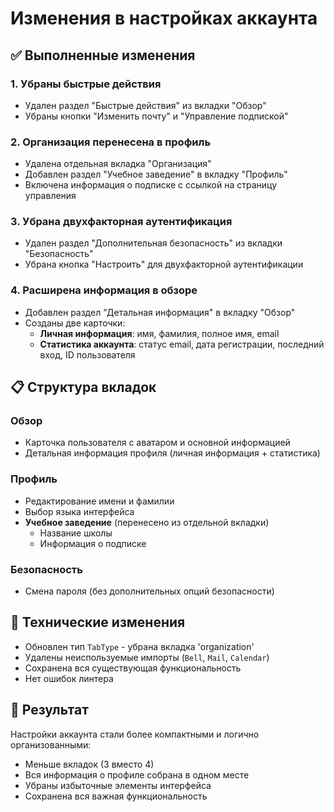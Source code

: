# Изменения в настройках аккаунта

## ✅ Выполненные изменения

### 1. **Убраны быстрые действия**
- Удален раздел "Быстрые действия" из вкладки "Обзор"
- Убраны кнопки "Изменить почту" и "Управление подпиской"

### 2. **Организация перенесена в профиль**
- Удалена отдельная вкладка "Организация"
- Добавлен раздел "Учебное заведение" в вкладку "Профиль"
- Включена информация о подписке с ссылкой на страницу управления

### 3. **Убрана двухфакторная аутентификация**
- Удален раздел "Дополнительная безопасность" из вкладки "Безопасность"
- Убрана кнопка "Настроить" для двухфакторной аутентификации

### 4. **Расширена информация в обзоре**
- Добавлен раздел "Детальная информация" в вкладку "Обзор"
- Созданы две карточки:
  - **Личная информация**: имя, фамилия, полное имя, email
  - **Статистика аккаунта**: статус email, дата регистрации, последний вход, ID пользователя

## 📋 Структура вкладок

### Обзор
- Карточка пользователя с аватаром и основной информацией
- Детальная информация профиля (личная информация + статистика)

### Профиль
- Редактирование имени и фамилии
- Выбор языка интерфейса
- **Учебное заведение** (перенесено из отдельной вкладки)
  - Название школы
  - Информация о подписке

### Безопасность
- Смена пароля (без дополнительных опций безопасности)

## 🔧 Технические изменения

- Обновлен тип `TabType` - убрана вкладка 'organization'
- Удалены неиспользуемые импорты (`Bell`, `Mail`, `Calendar`)
- Сохранена вся существующая функциональность
- Нет ошибок линтера

## 🎯 Результат

Настройки аккаунта стали более компактными и логично организованными:
- Меньше вкладок (3 вместо 4)
- Вся информация о профиле собрана в одном месте
- Убраны избыточные элементы интерфейса
- Сохранена вся важная функциональность
